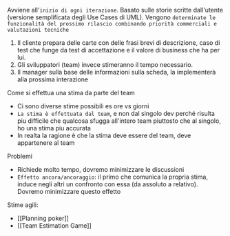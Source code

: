 Avviene all'`inizio di ogni iterazione`. Basato sulle storie scritte dall'utente (versione semplificata degli Use Cases di UML). Vengono `determinate le funzionalità del prossimo rilascio combinando priorità commerciali e valutazioni tecniche`

1. Il cliente prepara delle carte con delle frasi brevi di descrizione, caso di test che funge da test di accettazione e il valore di business che ha per lui. 
2. Gli sviluppatori (team) invece stimeranno il tempo necessario. 
3. Il manager sulla base delle informazioni sulla scheda, la implementerà alla prossima interazione 

Come si effettua una stima da parte del team
- Ci sono diverse stime possibili es ore vs giorni
- `La stima è effettuata dal team`, e non dal singolo dev perché risulta piu difficile che qualcosa sfugga all'intero team piuttosto che al singolo, ho una stima piu accurata
- In realta la ragione è che la stima deve essere del team, deve appartenere al team

Problemi
- Richiede molto tempo, dovremo minimizzare le discussioni
- `Effetto ancora/ancoraggio`: il primo che comunica la propria stima, induce negli altri un confronto con essa (da assoluto a relativo). Dovremo minimizzare questo effetto

Stime agili:
- [[Planning poker]]
- [[Team Estimation Game]]